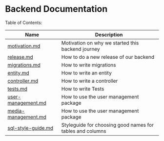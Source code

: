 # Backend Documentation

Table of Contents:

| Name | Description |
| --- | --- |
| [motivation.md](./motivation.md) | Motivation on why we started this backend journey |
| [release.md](./release.md) | How to do a new release of our backend |
| [migrations.md](./migrations.md) | How to write migrations |
| [entity.md](./entity.md) | How to write an entity |
| [controller.md](./controller) | How to write a controller |
| [tests.md](./tests.md) | How to write Tests |
| [user-management.md](./user-management.md) | How to use the user management package |
| [media-management.md](./media-management.md) | How to use the user management package |
| [sql-style-guide.md](./sql-style-guide) | Styleguide for choosing good names for tables and columns |




